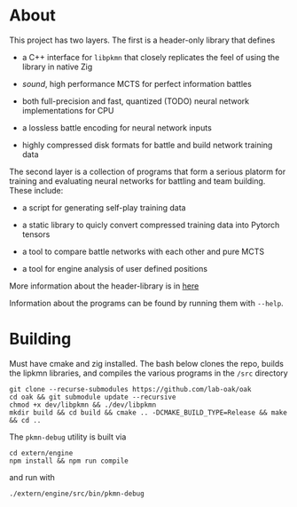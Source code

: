 # About

This project has two layers. The first is a header-only library that defines

* a C++ interface for `libpkmn` that closely replicates the feel of using the library in native Zig

* *sound*, high performance MCTS for perfect information battles

* both full-precision and fast, quantized (TODO) neural network implementations for CPU

* a lossless battle encoding for neural network inputs

* highly compressed disk formats for battle and build network training data

The second layer is a collection of programs that form a serious platorm for training and evaluating neural networks for battling and team building. These include:

* a script for generating self-play training data

* a static library to quicly convert compressed training data into Pytorch tensors

* a tool to compare battle networks with each other and pure MCTS

* a tool for engine analysis of user defined positions

More information about the header-library is in [here](include/readme.md)

Information about the programs can be found by running them with `--help`.

# Building

Must have cmake and zig installed. The bash below clones the repo, builds the lipkmn libraries, and compiles the various programs in the `/src` directory

```
git clone --recurse-submodules https://github.com/lab-oak/oak
cd oak && git submodule update --recursive
chmod +x dev/libpkmn && ./dev/libpkmn
mkdir build && cd build && cmake .. -DCMAKE_BUILD_TYPE=Release && make && cd ..
```

The `pkmn-debug` utility is built via
```
cd extern/engine
npm install && npm run compile
```
and run with 
```
./extern/engine/src/bin/pkmn-debug
```
